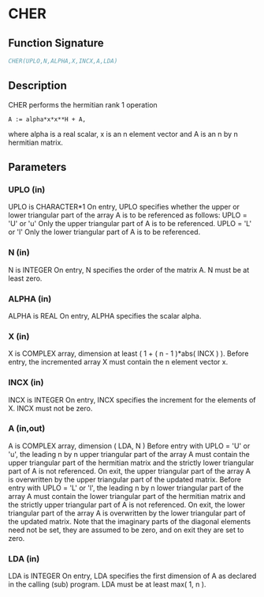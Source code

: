 # CHER

## Function Signature

```fortran
CHER(UPLO,N,ALPHA,X,INCX,A,LDA)
```

## Description


 CHER   performs the hermitian rank 1 operation

    A := alpha*x*x**H + A,

 where alpha is a real scalar, x is an n element vector and A is an
 n by n hermitian matrix.

## Parameters

### UPLO (in)

UPLO is CHARACTER*1 On entry, UPLO specifies whether the upper or lower triangular part of the array A is to be referenced as follows: UPLO = 'U' or 'u' Only the upper triangular part of A is to be referenced. UPLO = 'L' or 'l' Only the lower triangular part of A is to be referenced.

### N (in)

N is INTEGER On entry, N specifies the order of the matrix A. N must be at least zero.

### ALPHA (in)

ALPHA is REAL On entry, ALPHA specifies the scalar alpha.

### X (in)

X is COMPLEX array, dimension at least ( 1 + ( n - 1 )*abs( INCX ) ). Before entry, the incremented array X must contain the n element vector x.

### INCX (in)

INCX is INTEGER On entry, INCX specifies the increment for the elements of X. INCX must not be zero.

### A (in,out)

A is COMPLEX array, dimension ( LDA, N ) Before entry with UPLO = 'U' or 'u', the leading n by n upper triangular part of the array A must contain the upper triangular part of the hermitian matrix and the strictly lower triangular part of A is not referenced. On exit, the upper triangular part of the array A is overwritten by the upper triangular part of the updated matrix. Before entry with UPLO = 'L' or 'l', the leading n by n lower triangular part of the array A must contain the lower triangular part of the hermitian matrix and the strictly upper triangular part of A is not referenced. On exit, the lower triangular part of the array A is overwritten by the lower triangular part of the updated matrix. Note that the imaginary parts of the diagonal elements need not be set, they are assumed to be zero, and on exit they are set to zero.

### LDA (in)

LDA is INTEGER On entry, LDA specifies the first dimension of A as declared in the calling (sub) program. LDA must be at least max( 1, n ).

